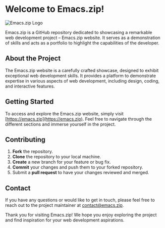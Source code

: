 # Welcome to Emacs.zip!

![Emacs.zip Logo](https://imgbox.com/9MIn0O04)

Emacs.zip is a GitHub repository dedicated to showcasing a remarkable web development project – Emacs.zip website. It serves as a demonstration of skills and acts as a portfolio to highlight the capabilities of the developer.

## About the Project

The Emacs.zip website is a carefully crafted showcase, designed to exhibit exceptional web development skills. It provides a platform to demonstrate expertise in various aspects of web development, including design, coding, and interactive features.

## Getting Started

To access and explore the Emacs.zip website, simply visit [https://emacs.zip](https://emacs.zip). Feel free to navigate through the different sections and immerse yourself in the project.

## Contributing

1. **Fork** the repository.
2. **Clone** the repository to your local machine.
3. **Create** a new branch for your feature or bug fix.
4. **Commit** your changes and push them to your forked repository.
5. Submit a **pull request** to have your changes reviewed and merged.

## Contact

If you have any questions or would like to get in touch, please feel free to reach out to the project maintainer at [contact@emacs.zip](mailto:contact@emacs.zip).

Thank you for visiting Emacs.zip! We hope you enjoy exploring the project and find inspiration for your web development aspirations.
